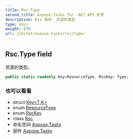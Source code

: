 ```yaml
---
title: Rsc.Type
second_title: Aspose.Tasks for .NET API 参考
description: Rsc 场地. 资源的类型
type: docs
weight: 670
url: /zh/net/aspose.tasks/rsc/type/
---
```

## Rsc.Type field

资源的类型。

```csharp
public static readonly Key<ResourceType, RscKey> Type;
```

### 也可以看看

* struct [Key&lt;T,K&gt;](../../key-2/)
* enum [ResourceType](../../resourcetype/)
* enum [RscKey](../../rsckey/)
* class [Rsc](../)
* 命名空间 [Aspose.Tasks](../../rsc/)
* 部件 [Aspose.Tasks](../../../)


